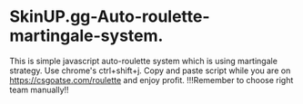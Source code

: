 # SkinUP.gg-Auto-roulette-martingale-system.
This is simple javascript auto-roulette system which is using martingale strategy.
Use chrome's ctrl+shift+j. Copy and paste script while you are on https://csgoatse.com/roulette and enjoy profit.
!!!Remember to choose right team manually!!

